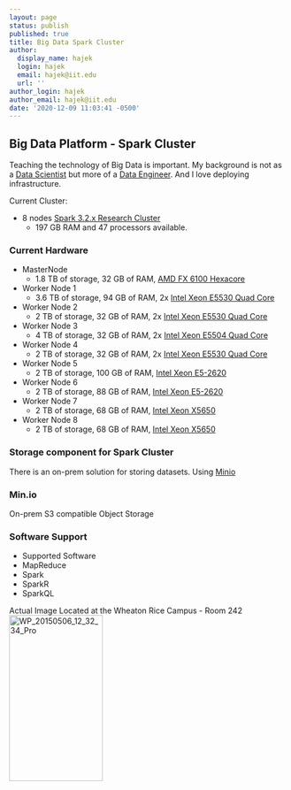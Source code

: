 ```yaml
---
layout: page
status: publish
published: true
title: Big Data Spark Cluster
author:
  display_name: hajek
  login: hajek
  email: hajek@iit.edu
  url: ''
author_login: hajek
author_email: hajek@iit.edu
date: '2020-12-09 11:03:41 -0500'
---
```

## Big Data Platform - Spark Cluster

Teaching the technology of Big Data is important.  My background is not as a [Data Scientist](https://docs.microsoft.com/en-us/learn/certifications/roles/data-scientist "Microsoft definition of Data Scientist") but more of a [Data Engineer](https://docs.microsoft.com/en-us/learn/certifications/roles/data-engineer "Microsoft definition of Data Engineer"). And I love deploying infrastructure.

Current Cluster:

* 8 nodes [Spark 3.2.x Research Cluster](https://spark.apache.org/ "Apache Spark WebPage")
  * 197 GB RAM and 47 processors available.

### Current Hardware

* MasterNode
  * 1.8 TB of storage, 32 GB of RAM, [AMD FX 6100 Hexacore](https://en.wikipedia.org/wiki/List_of_AMD_FX_microprocessors#Bulldozer_Core_.28Zambezi.2C_32_nm.29 "AMD FX 6100")
* Worker Node 1
  * 3.6 TB of storage, 94 GB of RAM, 2x [Intel Xeon E5530 Quad Core](https://ark.intel.com/products/37103/Intel-Xeon-Processor-E5530-8M-Cache-2_40-GHz-5_86-GTs-Intel-QPI "Interl E5530")
* Worker Node 2
  * 2 TB of storage, 32 GB of RAM, 2x [Intel Xeon E5530 Quad Core](https://ark.intel.com/products/37103/Intel-Xeon-Processor-E5530-8M-Cache-2_40-GHz-5_86-GTs-Intel-QPI "Intel 5530")
* Worker Node 3
  * 4 TB of storage, 32 GB of RAM, 2x [Intel Xeon E5504 Quad Core](https://ark.intel.com/products/40711/Intel-Xeon-Processor-E5504-4M-Cache-2_00-GHz-4_80-GTs-Intel-QPI "Intel 5504")
* Worker Node 4
  * 2 TB of storage, 32 GB of RAM, 2x [Intel Xeon E5530 Quad Core](https://ark.intel.com/products/37103/Intel-Xeon-Processor-E5530-8M-Cache-2_40-GHz-5_86-GTs-Intel-QPI "Intel 5530")
* Worker Node 5
  * 2 TB of storage, 100 GB of RAM, [Intel Xeon E5-2620](https://ark.intel.com/content/www/us/en/ark/products/64594/intel-xeon-processor-e52620-15m-cache-2-00-ghz-7-20-gts-intel-qpi.html "Intel Xeon E5-2620")
* Worker Node 6
  * 2 TB of storage, 88 GB of RAM, [Intel Xeon E5-2620](https://ark.intel.com/content/www/us/en/ark/products/64594/intel-xeon-processor-e52620-15m-cache-2-00-ghz-7-20-gts-intel-qpi.html "Intel Xeon E5-2620")
* Worker Node 7
  * 2 TB of storage, 68 GB of RAM, [Intel Xeon X5650](https://ark.intel.com/content/www/us/en/ark/products/47922/intel-xeon-processor-x5650-12m-cache-2-66-ghz-6-40-gts-intel-qpi.html "Intel Xeon X5650")
* Worker Node 8
  * 2 TB of storage, 68 GB of RAM, [Intel Xeon X5650](https://ark.intel.com/content/www/us/en/ark/products/47922/intel-xeon-processor-x5650-12m-cache-2-66-ghz-6-40-gts-intel-qpi.html "Intel Xeon X5650")

### Storage component for Spark Cluster

There is an on-prem solution for storing datasets.  Using [Minio](https://min.io "Min.io webpage")

### Min.io

On-prem S3 compatible Object Storage

### Software Support

* Supported Software
* MapReduce
* Spark
* SparkR
* SparkQL
  
<p>Actual Image Located at the Wheaton Rice Campus - Room 242<br />
<a href="uploads/2015/08/WP_20150506_12_32_34_Pro.jpg"><img src="uploads/2015/08/WP_20150506_12_32_34_Pro-169x300.jpg" alt="WP_20150506_12_32_34_Pro" width="169" height="300" class="aligncenter size-medium wp-image-1934" /></a></p>
